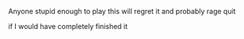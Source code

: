 Anyone stupid enough to play this will regret it
and probably rage quit



if I would have completely finished it
